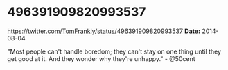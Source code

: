 # 496391909820993537
https://twitter.com/TomFrankly/status/496391909820993537
**Date:** 2014-08-04

"Most people can't handle boredom; they can't stay on one thing until they get good at it. And they wonder why they're unhappy." - @50cent

